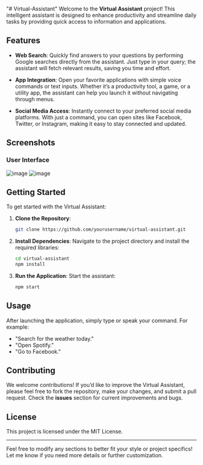"# Virtual-Assistant" 
Welcome to the **Virtual Assistant** project! This intelligent assistant is designed to enhance productivity and streamline daily tasks by providing quick access to information and applications.

## Features

- **Web Search**: 
  Quickly find answers to your questions by performing Google searches directly from the assistant. Just type in your query; the assistant will fetch relevant results, saving you time and effort.

- **App Integration**: 
  Open your favorite applications with simple voice commands or text inputs. Whether it’s a productivity tool, a game, or a utility app, the assistant can help you launch it without navigating through menus.

- **Social Media Access**: 
  Instantly connect to your preferred social media platforms. With just a command, you can open sites like Facebook, Twitter, or Instagram, making it easy to stay connected and updated.

## Screenshots

### User Interface
![image](https://github.com/user-attachments/assets/c5398c3f-f1cb-4b71-9781-9cca5c7d1f1c)
![image](https://github.com/user-attachments/assets/e2cb9e1c-c42b-4ba7-aabc-9aeaae0e022d)


## Getting Started

To get started with the Virtual Assistant:

1. **Clone the Repository**: 
   ```bash
   git clone https://github.com/yourusername/virtual-assistant.git
   ```

2. **Install Dependencies**: 
   Navigate to the project directory and install the required libraries:
   ```bash
   cd virtual-assistant
   npm install
   ```

3. **Run the Application**: 
   Start the assistant:
   ```bash
   npm start
   ```

## Usage

After launching the application, simply type or speak your command. For example:
- "Search for the weather today."
- "Open Spotify."
- "Go to Facebook."

## Contributing

We welcome contributions! If you’d like to improve the Virtual Assistant, please feel free to fork the repository, make your changes, and submit a pull request. Check the **issues** section for current improvements and bugs.

## License

This project is licensed under the MIT License.

---

Feel free to modify any sections to better fit your style or project specifics! Let me know if you need more details or further customization.
